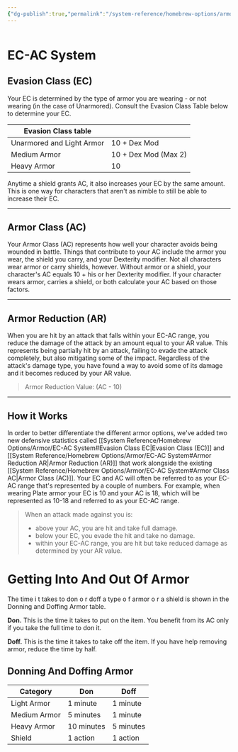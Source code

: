 ```yaml
---
{"dg-publish":true,"permalink":"/system-reference/homebrew-options/armor/ec-ac-system/","dgHomeLink":true,"dgPassFrontmatter":true}
---
```


```toc

```
# EC-AC System  
## Evasion Class (EC)
Your EC is determined by the type of armor you are wearing - or not wearing (in the case of Unarmored). Consult the Evasion Class Table below to determine your EC.

| Evasion Class table       |                      |
| ------------------------- | -------------------- |
| Unarmored and Light Armor | 10 + Dex Mod         |
| Medium Armor              | 10 + Dex Mod (Max 2) |
| Heavy Armor               | 10                   |

 Anytime a shield grants AC, it also increases your EC by the same amount. This is one way for characters that aren't as nimble to still be able to increase their EC.

---
## Armor Class (AC)
Your Armor Class (AC) represents how well your character avoids being wounded in battle. Things that contribute to your AC include the armor you wear, the shield you carry, and your Dexterity modifier. Not all characters wear armor or carry shields, however. Without armor or a shield, your character's AC equals 10 + his or her Dexterity modifier. If your character wears armor, carries a shield, or both calculate your AC based on those factors.

---
## Armor Reduction (AR)
When you are hit by an attack that falls within your EC-AC range, you reduce the damage of the attack by an amount equal to your AR value. This represents being partially hit by an attack, failing to evade the attack completely, but also mitigating some of the impact. Regardless of the attack's damage type, you have found a way to avoid some of its damage and it becomes reduced by your AR value.
>Armor Reduction Value: (AC - 10)

---
## How it Works
In order to better differentiate the different armor options, we've added two new defensive statistics called [[System Reference/Homebrew Options/Armor/EC-AC System#Evasion Class EC|Evasion Class (EC)]] and [[System Reference/Homebrew Options/Armor/EC-AC System#Armor Reduction AR|Armor Reduction (AR)]] that work alongside the existing [[System Reference/Homebrew Options/Armor/EC-AC System#Armor Class AC|Armor Class (AC)]]. Your EC and AC will often be referred to as your EC-AC range that's represented by a couple of numbers. For example, when wearing Plate armor your EC is 10 and your AC is 18, which will be represented as 10-18 and referred to as your EC-AC range.

>When an attack made against you is:
>- above your AC, you are hit and take full damage.
>- below your EC, you evade the hit and take no damage.
>- within your EC-AC range, you are hit but take reduced damage as determined by your AR value.

 

# Getting Into And Out Of Armor
The time i t takes to don o r doff a type o f armor o r a shield is shown in the Donning and Doffing Armor table.

**Don.** This is the time it takes to put on the item. You benefit from its AC only if you take the full time to don it.

**Doff.** This is the time it takes to take off the item. If you have help removing armor, reduce the time by half.

## Donning And Doffing Armor
| Category     | Don        | Doff      |
| ------------ | ---------- | --------- |
| Light Armor  | 1 minute   | 1 minute  |
| Medium Armor | 5 minutes  | 1 minute  |
| Heavy Armor  | 10 minutes | 5 minutes | 
| Shield       | 1 action   | 1 action  |
